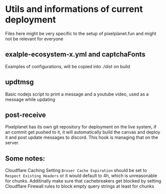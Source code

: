 # Utils and informations of current deployment
Files here might be very specific to the setup of pixelplanet.fun and might not be relevant for everyone

## exalple-ecosystem-x.yml and captchaFonts
Examples of configurations, will be copied into ./dist on build

## updtmsg
Basic nodejs script to print a message and a youtube video, used as a message while updating

## post-receive
Pixelplanet has its own git repository for deployment on the live system, if an commit get pushed to it, it will automatically build the canvas and deploy it and post update messages to discord. This hook is managing that on the server.

## Some notes:
Cloudflare Caching Setting `Broser Cache Expiration` should be set to `Respect Existing Headers` or it would default to 4h, which is unreasonable for chunks.
Additinally make sure that cachebreakers get blocked by setting Cloudflare Firewall rules to block empty query strings at least for chunks
